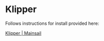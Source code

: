# Klipper

Follows instructions for install provided here:

[Klipper | Mainsail](https://docs.mainsail.xyz/setup/manual-setup/klipper)
